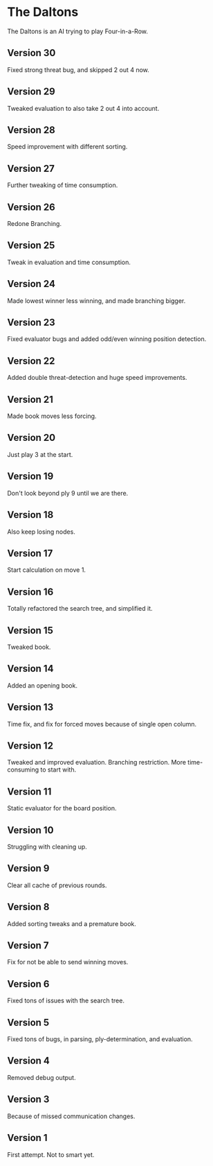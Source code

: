 The Daltons
===========

The Daltons is an AI trying to play Four-in-a-Row.

Version 30
----------
Fixed strong threat bug, and skipped 2 out 4 now.

Version 29
----------
Tweaked evaluation to also take 2 out 4 into account.

Version 28
----------
Speed improvement with different sorting.

Version 27
----------
Further tweaking of time consumption.

Version 26
----------
Redone Branching.

Version 25
----------
Tweak in evaluation and time consumption.

Version 24
----------
Made lowest winner less winning, and made branching bigger.

Version 23
----------
Fixed evaluator bugs and added odd/even winning position detection.

Version 22
----------
Added double threat-detection and huge speed improvements.

Version 21
----------
Made book moves less forcing.

Version 20
----------
Just play 3 at the start.

Version 19
----------
Don't look beyond ply 9 until we are there.

Version 18
----------
Also keep losing nodes.

Version 17
----------
Start calculation on move 1.

Version 16
----------
Totally refactored the search tree, and simplified it.

Version 15
----------
Tweaked book.

Version 14
----------
Added an opening book.

Version 13
----------
Time fix, and fix for forced moves because of single open column.

Version 12
----------
Tweaked and improved evaluation. Branching restriction. More time-consuming to
start with.

Version 11
----------
Static evaluator for the board position.

Version 10
----------
Struggling with cleaning up.

Version 9
---------
Clear all cache of previous rounds.

Version 8
---------
Added sorting tweaks and a premature book.

Version 7
---------
Fix for not be able to send winning moves.

Version 6
---------
Fixed tons of issues with the search tree.

Version 5
---------
Fixed tons of bugs, in parsing, ply-determination, and evaluation.

Version 4
---------
Removed debug output.

Version 3
---------
Because of missed communication changes.

Version 1
---------
First attempt. Not to smart yet.